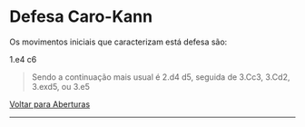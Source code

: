# Defesa Caro-Kann

Os movimentos iniciais que caracterizam está defesa são:

1.e4 c6



> Sendo a continuação mais usual é 2.d4 d5, seguida de 3.Cc3, 3.Cd2, 3.exd5, ou 3.e5



[Voltar para Aberturas](/README.md)

------

